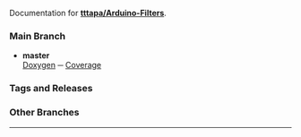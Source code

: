Documentation for [**tttapa/Arduino-Filters**](https://github.com/tttapa/Arduino-Filters).

### Main Branch

- **master**  
  [Doxygen](Doxygen/index.html) ─ [Coverage](Coverage/index.html)

### Tags and Releases


### Other Branches


***

